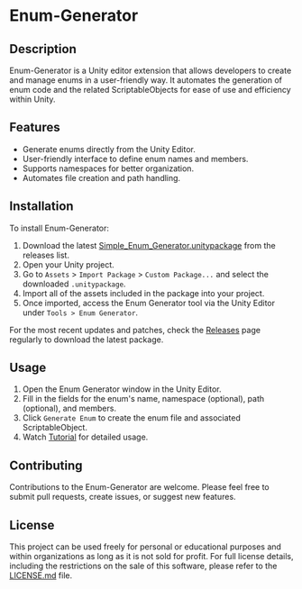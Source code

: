 # Enum-Generator

## Description
Enum-Generator is a Unity editor extension that allows developers to create and manage enums in a user-friendly way. It automates the generation of enum code and the related ScriptableObjects for ease of use and efficiency within Unity.

## Features
- Generate enums directly from the Unity Editor.
- User-friendly interface to define enum names and members.
- Supports namespaces for better organization.
- Automates file creation and path handling.

## Installation
To install Enum-Generator:
1. Download the latest [Simple_Enum_Generator.unitypackage](https://github.com/salihgireniz1/Enum-Generator/releases/download/v0.0.1/Simple_Enum_Generator.unitypackage) from the releases list.
2. Open your Unity project.
3. Go to `Assets` > `Import Package` > `Custom Package...` and select the downloaded `.unitypackage`.
4. Import all of the assets included in the package into your project.
5. Once imported, access the Enum Generator tool via the Unity Editor under `Tools > Enum Generator`.

For the most recent updates and patches, check the [Releases](https://github.com/salihgireniz1/Enum-Generator/releases) page regularly to download the latest package.

## Usage
1. Open the Enum Generator window in the Unity Editor.
2. Fill in the fields for the enum's name, namespace (optional), path (optional), and members.
3. Click `Generate Enum` to create the enum file and associated ScriptableObject.
4. Watch [Tutorial](https://youtu.be/9_8y13uc3Ac) for detailed usage.

## Contributing
Contributions to the Enum-Generator are welcome. Please feel free to submit pull requests, create issues, or suggest new features.

## License
This project can be used freely for personal or educational purposes and within organizations as long as it is not sold for profit. 
For full license details, including the restrictions on the sale of this software, please refer to the [LICENSE.md](LICENSE) file.
